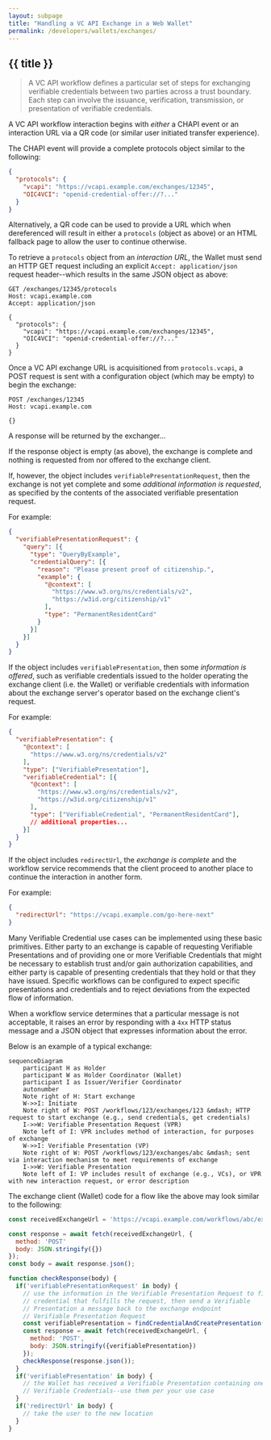 ```yaml
---
layout: subpage
title: "Handling a VC API Exchange in a Web Wallet"
permalink: /developers/wallets/exchanges/
---
```


## {{ title }}

> A VC API workflow defines a particular set of steps for exchanging verifiable
> credentials between two parties across a trust boundary. Each step can involve
> the issuance, verification, transmission, or presentation of verifiable
> credentials.

A VC API workflow interaction begins with _either_ a CHAPI event or an
interaction URL via a QR code (or similar user initiated transfer experience).

The CHAPI event will provide a complete protocols object similar to the
following:
```json
{
  "protocols": {
    "vcapi": "https://vcapi.example.com/exchanges/12345",
    "OIC4VCI": "openid-credential-offer://?..."
  }
}
```
Alternatively, a QR code can be used to provide a URL which when dereferenced
will result in either a `protocols` (object as above) or an HTML fallback page
to allow the user to continue otherwise.

To retrieve a `protocols` object from an _interaction URL_, the Wallet must send
an HTTP GET request including an explicit `Accept: application/json` request
header--which results in the same JSON object as above:

```http
GET /exchanges/12345/protocols
Host: vcapi.example.com
Accept: application/json

{
  "protocols": {
    "vcapi": "https://vcapi.example.com/exchanges/12345",
    "OIC4VCI": "openid-credential-offer://?..."
  }
}
```

Once a VC API exchange URL is acquisitioned from `protocols.vcapi`, a POST
request is sent with a configuration object (which may be empty) to begin the
exchange:

```http
POST /exchanges/12345
Host: vcapi.example.com

{}
```

A response will be returned by the exchanger...

If the response object is empty (as above), the exchange is complete and nothing
is requested from nor offered to the exchange client.

If, however, the object includes `verifiablePresentationRequest`, then the
exchange is not yet complete and some *additional information is requested*, as
specified by the contents of the associated verifiable presentation request.

For example:
```json
{
  "verifiablePresentationRequest": {
    "query": [{
      "type": "QueryByExample",
      "credentialQuery": [{
        "reason": "Please present proof of citizenship.",
        "example": {
          "@context": [
            "https://www.w3.org/ns/credentials/v2",
            "https://w3id.org/citizenship/v1"
          ],
          "type": "PermanentResidentCard"
        }
      }]
    }]
  }
}
```

If the object includes `verifiablePresentation`, then some *information is
offered*, such as verifiable credentials issued to the holder operating the
exchange client (i.e. the Wallet) or verifiable credentials with information
about the exchange server's operator based on the exchange client's request.

For example:
```json
{
  "verifiablePresentation": {
    "@context": [
      "https://www.w3.org/ns/credentials/v2"
    ],
    "type": ["VerifiablePresentation"],
    "verifiableCredential": [{
      "@context": [
        "https://www.w3.org/ns/credentials/v2",
        "https://w3id.org/citizenship/v1"
      ],
      "type": ["VerifiableCredential", "PermanentResidentCard"],
      // additional properties...
    }]
  }
}
```

If the object includes `redirectUrl`, the *exchange is complete* and the
workflow service recommends that the client proceed to another place to continue
the interaction in another form.

For example:
```json
{
  "redirectUrl": "https://vcapi.example.com/go-here-next"
}
```

Many Verifiable Credential use cases can be implemented using these basic
primitives. Either party to an exchange is capable of requesting Verifiable
Presentations and of providing one or more Verifiable Credentials that might be
necessary to establish trust and/or gain authorization capabilities, and either
party is capable of presenting credentials that they hold or that they have
issued. Specific workflows can be configured to expect specific presentations
and credentials and to reject deviations from the expected flow of information.

When a workflow service determines that a particular message is not acceptable,
it raises an error by responding with a `4xx` HTTP status message and a JSON
object that expresses information about the error.

Below is an example of a typical exchange:

```mermaid
sequenceDiagram
    participant H as Holder
    participant W as Holder Coordinator (Wallet)
    participant I as Issuer/Verifier Coordinator
    autonumber
    Note right of H: Start exchange
    W->>I: Initiate
    Note right of W: POST /workflows/123/exchanges/123 &mdash; HTTP request to start exchange (e.g., send credentials, get credentials)
    I->>W: Verifiable Presentation Request (VPR)
    Note left of I: VPR includes method of interaction, for purposes of exchange
    W->>I: Verifiable Presentation (VP)
    Note right of W: POST /workflows/123/exchanges/abc &mdash; sent via interaction mechanism to meet requirements of exchange
    I->>W: Verifiable Presentation
    Note left of I: VP includes result of exchange (e.g., VCs), or VPR with new interaction request, or error description
```

The exchange client (Wallet) code for a flow like the above may look similar to
the following:

```js
const receivedExchangeUrl = 'https://vcapi.example.com/workflows/abc/exchanges/123';

const response = await fetch(receivedExchangeUrl, {
  method: 'POST'
  body: JSON.stringify({})
});
const body = await response.json();

function checkResponse(body) {
  if('verifiablePresentationRequest' in body) {
    // use the information in the Verifiable Presentation Request to find a
    // credential that fulfills the request, then send a Verifiable
    // Presentation a message back to the exchange endpoint
    // Verifiable Presentation Request
    const verifiablePresentation = findCredentialAndCreatePresentation();
    const response = await fetch(receivedExchangeUrl, {
      method: 'POST',
      body: JSON.stringify({verifiablePresentation})
    });
    checkResponse(response.json());
  }
  if('verifiablePresentation' in body) {
    // the Wallet has received a Verifiable Presentation containing one or more
    // Verifiable Credentials--use them per your use case
  }
  if('redirectUrl' in body) {
    // take the user to the new location
  }
}